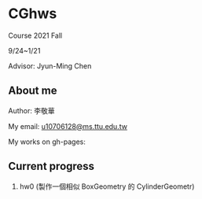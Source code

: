 # CGhws
Course 2021 Fall

9/24~1/21

Advisor: Jyun-Ming Chen
## About me
Author: 李敬華

My email: u10706128@ms.ttu.edu.tw

My works on gh-pages: 
## Current progress
1. hw0 (製作一個相似 BoxGeometry 的 CylinderGeometr)
